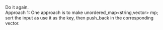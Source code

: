 Do it again.<br>
Approach 1: One approach is to make unordered_map<string,vector<string>> mp; sort the input as use it as the key, then push_back in the corresponding vector.